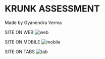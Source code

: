 # KRUNK ASSESSMENT
Made by Gyanendra Verma

SITE ON WEB
![web](https://github.com/gyanendra19/krunk-assignment/assets/144844917/818be1c2-408c-43ee-8784-de60dfa2399b)

SITE ON MOBILE
![mobile](https://github.com/gyanendra19/krunk-assignment/assets/144844917/93509ab4-ff25-4579-b2ce-954762e887bb)

SITE ON TABS
![tab](https://github.com/gyanendra19/krunk-assignment/assets/144844917/1098b813-1274-4133-a883-5bb4088d1e4f)